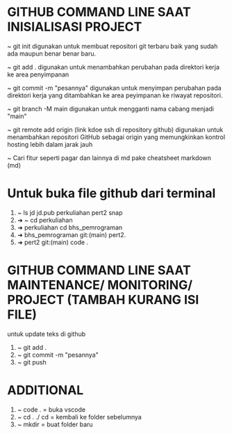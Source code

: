 # GITHUB COMMAND LINE SAAT INISIALISASI PROJECT
~ git init
digunakan untuk membuat repositori git terbaru baik yang sudah ada maupun benar benar baru. 

~ git add .
digunakan untuk menambahkan perubahan pada direktori kerja ke area penyimpanan

~ git commit -m "pesannya"
digunakan untuk menyimpan perubahan pada direktori kerja yang ditambahkan ke area peyimpanan ke riwayat repositori.

~ git branch -M main
digunakan untuk mengganti nama cabang menjadi "main"

~ git remote add origin (link kdoe ssh di repository github)
digunakan untuk menambahkan repositori GitHub sebagai origin yang memungkinkan kontrol hosting lebih dalam jarak jauh


~ Cari fitur seperti pagar dan lainnya di md pake cheatsheet markdown (md)

# Untuk buka file github dari terminal
1. ~ ls
jd  jd.pub  perkuliahan  pert2  snap
2. ➜  ~ cd perkuliahan
3. ➜  perkuliahan cd bhs_pemrograman
4. ➜  bhs_pemrograman git:(main) pert2.
5. ➜  pert2 git:(main) code .

# GITHUB COMMAND LINE SAAT MAINTENANCE/ MONITORING/ PROJECT (TAMBAH KURANG ISI FILE)
untuk update teks di github
1. ~ git add .
2. ~ git commit -m "pesannya"
3. ~ git push


# ADDITIONAL
1. ~ code . = buka vscode
2. ~ cd . ./ cd = kembali ke folder sebelumnya
3. ~ mkdir = buat folder baru